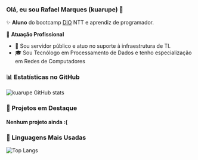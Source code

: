 ### Olá, eu sou Rafael Marques (kuarupe) 👋

✨ **Aluno** do bootcamp [DIO](https://dio.me) NTT e aprendiz de programador. 

🏢 **Atuação Profissional**
- 🚀 Sou servidor público e atuo no suporte à infraestrutura de TI.  
- 🎓 Sou Tecnólogo em Processamento de Dados e tenho especialização em Redes de Computadores

### 📊 Estatísticas no GitHub

![kuarupe GitHub stats](https://github-readme-stats.vercel.app/api?username=kuarupe&show_icons=true&theme=dracula)

### 📌 Projetos em Destaque

#### Nenhum projeto ainda :( 

### 🚀 Linguagens Mais Usadas

![Top Langs](https://github-readme-stats.vercel.app/api/top-langs/?username=kuarupe&layout=compact)
